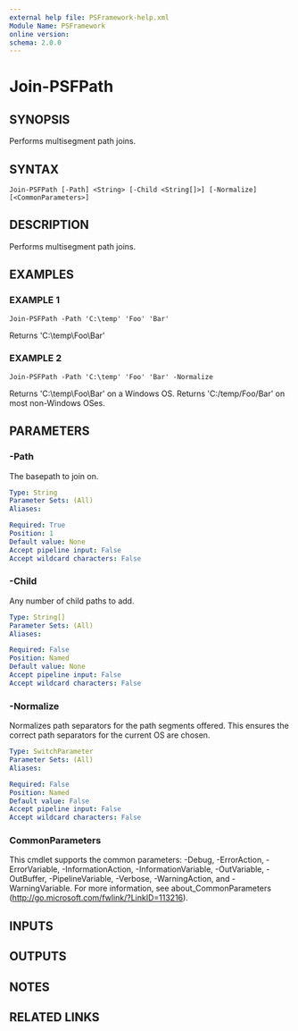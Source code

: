 ```yaml
---
external help file: PSFramework-help.xml
Module Name: PSFramework
online version:
schema: 2.0.0
---
```


# Join-PSFPath

## SYNOPSIS
Performs multisegment path joins.

## SYNTAX

```
Join-PSFPath [-Path] <String> [-Child <String[]>] [-Normalize] [<CommonParameters>]
```

## DESCRIPTION
Performs multisegment path joins.

## EXAMPLES

### EXAMPLE 1
```
Join-PSFPath -Path 'C:\temp' 'Foo' 'Bar'
```

Returns 'C:\temp\Foo\Bar'

### EXAMPLE 2
```
Join-PSFPath -Path 'C:\temp' 'Foo' 'Bar' -Normalize
```

Returns 'C:\temp\Foo\Bar' on a Windows OS.
Returns 'C:/temp/Foo/Bar' on most non-Windows OSes.

## PARAMETERS

### -Path
The basepath to join on.

```yaml
Type: String
Parameter Sets: (All)
Aliases:

Required: True
Position: 1
Default value: None
Accept pipeline input: False
Accept wildcard characters: False
```

### -Child
Any number of child paths to add.

```yaml
Type: String[]
Parameter Sets: (All)
Aliases:

Required: False
Position: Named
Default value: None
Accept pipeline input: False
Accept wildcard characters: False
```

### -Normalize
Normalizes path separators for the path segments offered.
This ensures the correct path separators for the current OS are chosen.

```yaml
Type: SwitchParameter
Parameter Sets: (All)
Aliases:

Required: False
Position: Named
Default value: False
Accept pipeline input: False
Accept wildcard characters: False
```

### CommonParameters
This cmdlet supports the common parameters: -Debug, -ErrorAction, -ErrorVariable, -InformationAction, -InformationVariable, -OutVariable, -OutBuffer, -PipelineVariable, -Verbose, -WarningAction, and -WarningVariable. For more information, see about_CommonParameters (http://go.microsoft.com/fwlink/?LinkID=113216).

## INPUTS

## OUTPUTS

## NOTES

## RELATED LINKS
